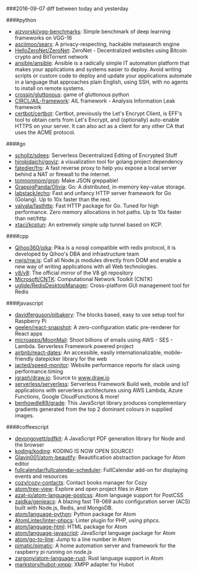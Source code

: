 ###2016-09-07
diff between today and yesterday

####python
* [aizvorski/vgg-benchmarks](https://github.com/aizvorski/vgg-benchmarks): Simple benchmark of deep learning frameworks on VGG-16
* [asciimoo/searx](https://github.com/asciimoo/searx): A privacy-respecting, hackable metasearch engine
* [HelloZeroNet/ZeroNet](https://github.com/HelloZeroNet/ZeroNet): ZeroNet - Decentralized websites using Bitcoin crypto and BitTorrent network
* [ansible/ansible](https://github.com/ansible/ansible): Ansible is a radically simple IT automation platform that makes your applications and systems easier to deploy. Avoid writing scripts or custom code to deploy and update your applications automate in a language that approaches plain English, using SSH, with no agents to install on remote systems.
* [crossin/gluttonous](https://github.com/crossin/gluttonous): game of gluttonous python
* [CIRCL/AIL-framework](https://github.com/CIRCL/AIL-framework): AIL framework - Analysis Information Leak framework
* [certbot/certbot](https://github.com/certbot/certbot): Certbot, previously the Let's Encrypt Client, is EFF's tool to obtain certs from Let's Encrypt, and (optionally) auto-enable HTTPS on your server. It can also act as a client for any other CA that uses the ACME protocol.

####go
* [schollz/sdees](https://github.com/schollz/sdees): Serverless Decentralized Editing of Encrypted Stuff
* [hirokidaichi/goviz](https://github.com/hirokidaichi/goviz): a visualization tool for golang project dependency
* [fatedier/frp](https://github.com/fatedier/frp): A fast reverse proxy to help you expose a local server behind a NAT or firewall to the internet.
* [tomnomnom/gron](https://github.com/tomnomnom/gron): Make JSON greppable!
* [GrappigPanda/Olivia](https://github.com/GrappigPanda/Olivia): Go: A distributed, in-memory key-value storage.
* [labstack/echo](https://github.com/labstack/echo): Fast and unfancy HTTP server framework for Go (Golang). Up to 10x faster than the rest.
* [valyala/fasthttp](https://github.com/valyala/fasthttp): Fast HTTP package for Go. Tuned for high performance. Zero memory allocations in hot paths. Up to 10x faster than net/http
* [xtaci/kcptun](https://github.com/xtaci/kcptun): An extremely simple udp tunnel based on KCP.

####cpp
* [Qihoo360/pika](https://github.com/Qihoo360/pika): Pika is a nosql compatible with redis protocol, it is developed by Qihoo's DBA and infrastructure team
* [nwjs/nw.js](https://github.com/nwjs/nw.js): Call all Node.js modules directly from DOM and enable a new way of writing applications with all Web technologies.
* [v8/v8](https://github.com/v8/v8): The official mirror of the V8 git repository
* [Microsoft/CNTK](https://github.com/Microsoft/CNTK): Computational Network Toolkit (CNTK)
* [uglide/RedisDesktopManager](https://github.com/uglide/RedisDesktopManager):  Cross-platform GUI management tool for Redis

####javascript
* [davidferguson/pibakery](https://github.com/davidferguson/pibakery): The blocks based, easy to use setup tool for Raspberry Pi
* [geelen/react-snapshot](https://github.com/geelen/react-snapshot): A zero-configuration static pre-renderer for React apps
* [microapps/MoonMail](https://github.com/microapps/MoonMail): Shoot billions of emails using AWS - SES - Lambda. Serverless Framework powered project
* [airbnb/react-dates](https://github.com/airbnb/react-dates): An accessible, easily internationalizable, mobile-friendly datepicker library for the web
* [jacted/speed-monitor](https://github.com/jacted/speed-monitor): Website performance reports for slack using performance.timing
* [jgraph/draw.io](https://github.com/jgraph/draw.io): Source to www.draw.io
* [serverless/serverless](https://github.com/serverless/serverless): Serverless Framework  Build web, mobile and IoT applications with serverless architectures using AWS Lambda, Azure Functions, Google CloudFunctions & more! 
* [benhowdle89/grade](https://github.com/benhowdle89/grade): This JavaScript library produces complementary gradients generated from the top 2 dominant colours in supplied images.

####coffeescript
* [devongovett/pdfkit](https://github.com/devongovett/pdfkit): A JavaScript PDF generation library for Node and the browser
* [koding/koding](https://github.com/koding/koding): KODING IS NOW OPEN SOURCE!
* [Glavin001/atom-beautify](https://github.com/Glavin001/atom-beautify):  Beautification abstraction package for Atom editor
* [fullcalendar/fullcalendar-scheduler](https://github.com/fullcalendar/fullcalendar-scheduler): FullCalendar add-on for displaying events and resources
* [cozy/cozy-contacts](https://github.com/cozy/cozy-contacts): Contact books manager for Cozy
* [atom/tree-view](https://github.com/atom/tree-view): Explore and open project files in Atom
* [azat-io/atom-language-postcss](https://github.com/azat-io/atom-language-postcss):  Atom language support for PostCSS
* [zaidka/genieacs](https://github.com/zaidka/genieacs): A blazing fast TR-069 auto configuration server (ACS) built with Node.js, Redis, and MongoDB.
* [atom/language-python](https://github.com/atom/language-python): Python package for Atom
* [AtomLinter/linter-phpcs](https://github.com/AtomLinter/linter-phpcs): Linter plugin for PHP, using phpcs.
* [atom/language-html](https://github.com/atom/language-html): HTML package for Atom
* [atom/language-javascript](https://github.com/atom/language-javascript): JavaScript language package for Atom
* [atom/go-to-line](https://github.com/atom/go-to-line): Jump to a line number in Atom
* [pimatic/pimatic](https://github.com/pimatic/pimatic): A home automation server and framework for the raspberry pi running on node.js
* [zargony/atom-language-rust](https://github.com/zargony/atom-language-rust): Rust language support in Atom
* [markstory/hubot-xmpp](https://github.com/markstory/hubot-xmpp): XMPP adapter for Hubot
